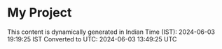 # My Project

This content is dynamically generated in Indian Time (IST): 2024-06-03 19:19:25 IST
Converted to UTC: 2024-06-03 13:49:25 UTC
